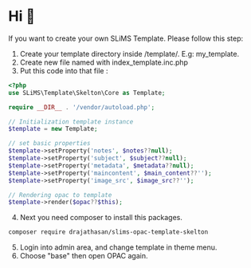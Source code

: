 # Hi 👋
If you want to create your own SLiMS Template. Please follow this step:
1. Create your template directory inside <slims-root>/template/. E.g: my_template.
2. Create new file named with index_template.inc.php
3. Put this code into that file :
```php
<?php
use SLiMS\Template\Skelton\Core as Template;

require __DIR__ . '/vendor/autoload.php';

// Initialization template instance
$template = new Template;

// set basic properties
$template->setProperty('notes', $notes??null);
$template->setProperty('subject', $subject??null);
$template->setProperty('metadata', $metadata??null);
$template->setProperty('maincontent', $main_content??'');
$template->setProperty('image_src', $image_src??'');

// Rendering opac to template
$template->render($opac??$this);
```
4. Next you need composer to install this packages.
```bash
composer require drajathasan/slims-opac-template-skelton
```
5. Login into admin area, and change template in theme menu.
6. Choose "base" then open OPAC again.
